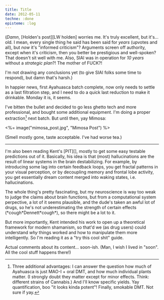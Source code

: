 ```yaml
---
title: Title
date: 2012-05-11
techne: :done
episteme: :log
---
```


(*Damn*, [Holden's post][LW holden] worries me. It's truly excellent, but it's... old. I mean, every single thing he said has been said for *years* (upvotes and all), but *now* it's "informed criticism"? Arguments screen off authority, except when it's criticism, then you better be prestigious and well-spoken? That doesn't sit well with me. Also, SIAI was in operation for *10 years* without a *strategic plan*?! The mother of FUCK?!

I'm not drawing any conclusions yet (to give SIAI folks some time to respond), but damn that's harsh.)

In happier news, first Ayahuasca batch complete, now only needs to settle as a last filtration step, and I need to do a quick last reduction to make it drinkable. Monday it is, it seems.

I've bitten the bullet and decided to go less ghetto tech and more professional, and bought some additional equipment. I'm doing a proper extraction[^answer] next batch. But until then, yay Mimosa:

[^answer]: Three additional advantages: I can answer the question how much of Ayahuasca is just MAO-I + oral DMT, and how much individual plants matter. (I strongly doubt they matter except for minor effects. Think: different strains of Cannabis.) And I'll know specific yields. Yay quantification, boo "it looks kinda potent"! Finally, smokable DMT. Not sure if yay.

<%= image("mimosa_post.jpg", "Mimosa Post") %>

(Smell mostly gone, taste acceptable. I've had worse tea.)

---

I'm also been reading Kent's [PIT][], mostly to get some easy testable predictions out of it. Basically, his idea is that (most) hallucinations are the result of linear systems in the brain destabilizing. For example, by introducing some lag into certain feedback loops, you get fractal patterns in your visual perception, or by decoupling memory and frontal lobe activity, you get essentially dream content merged into waking states, i.e. hallucinations.

The whole thing's pretty fascinating, but my neuroscience is way too weak to judge the claims about brain functions, but from a computational system perpective, a lot of it seems plausible, and the dude's taken an awful lot of drugs, so he's not underestimating the strength of certain effects (\*cough\*Dennett\*cough\*), so there might be a lot to it.

But more importantly, Kent intended his work to open up a theoretical framework for modern shamanism, so that'd we (as drug users) could understand *why* things worked and how to manipulate them more intelligently. So I'm reading it as a "try this cool shit" guide.

Actual comments about its content... soon-ish. (Man, I wish I lived in "soon". All the cool stuff happens there!)
